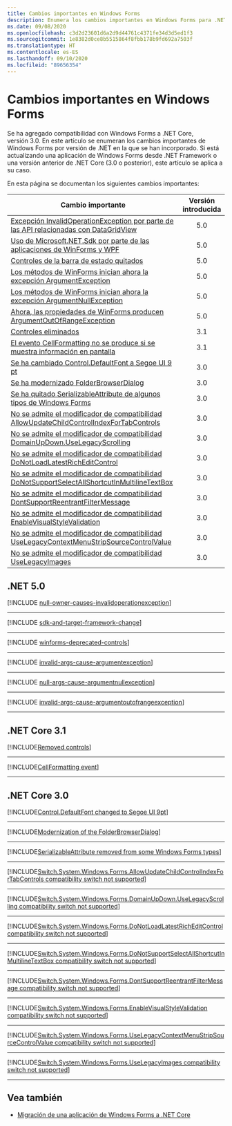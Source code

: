 ```yaml
---
title: Cambios importantes en Windows Forms
description: Enumera los cambios importantes en Windows Forms para .NET Core y .NET 5.
ms.date: 09/08/2020
ms.openlocfilehash: c3d2d23601d6a2d9d44761c4371fe34d3d5ed1f3
ms.sourcegitcommit: 1e8382d0ce8b5515864f8fbb178b9fd692a7503f
ms.translationtype: HT
ms.contentlocale: es-ES
ms.lasthandoff: 09/10/2020
ms.locfileid: "89656354"
---
```

# <a name="breaking-changes-in-windows-forms"></a>Cambios importantes en Windows Forms

Se ha agregado compatibilidad con Windows Forms a .NET Core, versión 3.0. En este artículo se enumeran los cambios importantes de Windows Forms por versión de .NET en la que se han incorporado. Si está actualizando una aplicación de Windows Forms desde .NET Framework o una versión anterior de .NET Core (3.0 o posterior), este artículo se aplica a su caso.

En esta página se documentan los siguientes cambios importantes:

| Cambio importante | Versión introducida |
| - | :-: |
| [Excepción InvalidOperationException por parte de las API relacionadas con DataGridView](#datagridview-related-apis-now-throw-invalidoperationexception) | 5.0 |
| [Uso de Microsoft.NET.Sdk por parte de las aplicaciones de WinForms y WPF](#winforms-and-wpf-apps-use-microsoftnetsdk) | 5.0 |
| [Controles de la barra de estado quitados](#removed-status-bar-controls) | 5.0 |
| [Los métodos de WinForms inician ahora la excepción ArgumentException](#winforms-methods-now-throw-argumentexception) | 5.0 |
| [Los métodos de WinForms inician ahora la excepción ArgumentNullException](#winforms-methods-now-throw-argumentnullexception) | 5.0 |
| [Ahora, las propiedades de WinForms producen ArgumentOutOfRangeException](#winforms-properties-now-throw-argumentoutofrangeexception) | 5.0 |
| [Controles eliminados](#removed-controls) | 3.1 |
| [El evento CellFormatting no se produce si se muestra información en pantalla](#cellformatting-event-not-raised-if-tooltip-is-shown) | 3.1 |
| [Se ha cambiado Control.DefaultFont a Segoe UI 9 pt](#default-control-font-changed-to-segoe-ui-9-pt) | 3.0 |
| [Se ha modernizado FolderBrowserDialog](#modernization-of-the-folderbrowserdialog) | 3.0 |
| [Se ha quitado SerializableAttribute de algunos tipos de Windows Forms](#serializableattribute-removed-from-some-windows-forms-types) | 3.0 |
| [No se admite el modificador de compatibilidad AllowUpdateChildControlIndexForTabControls](#allowupdatechildcontrolindexfortabcontrols-compatibility-switch-not-supported) | 3.0 |
| [No se admite el modificador de compatibilidad DomainUpDown.UseLegacyScrolling](#domainupdownuselegacyscrolling-compatibility-switch-not-supported) | 3.0 |
| [No se admite el modificador de compatibilidad DoNotLoadLatestRichEditControl](#donotloadlatestricheditcontrol-compatibility-switch-not-supported) | 3.0 |
| [No se admite el modificador de compatibilidad DoNotSupportSelectAllShortcutInMultilineTextBox](#donotsupportselectallshortcutinmultilinetextbox-compatibility-switch-not-supported) | 3.0 |
| [No se admite el modificador de compatibilidad DontSupportReentrantFilterMessage](#dontsupportreentrantfiltermessage-compatibility-switch-not-supported) | 3.0 |
| [No se admite el modificador de compatibilidad EnableVisualStyleValidation](#enablevisualstylevalidation-compatibility-switch-not-supported) | 3.0 |
| [No se admite el modificador de compatibilidad UseLegacyContextMenuStripSourceControlValue](#uselegacycontextmenustripsourcecontrolvalue-compatibility-switch-not-supported) | 3.0 |
| [No se admite el modificador de compatibilidad UseLegacyImages](#uselegacyimages-compatibility-switch-not-supported) | 3.0 |

## <a name="net-50"></a>.NET 5.0

[!INCLUDE [null-owner-causes-invalidoperationexception](../../../includes/core-changes/windowsforms/5.0/null-owner-causes-invalidoperationexception.md)]

***

[!INCLUDE [sdk-and-target-framework-change](../../../includes/core-changes/windowsforms/5.0/sdk-and-target-framework-change.md)]

***

[!INCLUDE [winforms-deprecated-controls](../../../includes/core-changes/windowsforms/5.0/winforms-deprecated-controls.md)]

***

[!INCLUDE [invalid-args-cause-argumentexception](../../../includes/core-changes/windowsforms/5.0/invalid-args-cause-argumentexception.md)]

***

[!INCLUDE [null-args-cause-argumentnullexception](../../../includes/core-changes/windowsforms/5.0/null-args-cause-argumentnullexception.md)]

***

[!INCLUDE [invalid-args-cause-argumentoutofrangeexception](../../../includes/core-changes/windowsforms/5.0/invalid-args-cause-argumentoutofrangeexception.md)]

***

## <a name="net-core-31"></a>.NET Core 3.1

[!INCLUDE[Removed controls](~/includes/core-changes/windowsforms/3.1/remove-controls-3.1.md)]

***

[!INCLUDE[CellFormatting event](~/includes/core-changes/windowsforms/3.1/cellformatting-event-not-raised.md)]

***

## <a name="net-core-30"></a>.NET Core 3.0

[!INCLUDE[Control.DefaultFont changed to Segoe UI 9pt](~/includes/core-changes/windowsforms/3.0/control-defaultfont-changed.md)]

***

[!INCLUDE[Modernization of the FolderBrowserDialog](~/includes/core-changes/windowsforms/3.0/modernized-folderbrowserdialog.md)]

***

[!INCLUDE[SerializableAttribute removed from some Windows Forms types](~/includes/core-changes/windowsforms/3.0/remove-serializationattribute.md)]

***

[!INCLUDE[Switch.System.Windows.Forms.AllowUpdateChildControlIndexForTabControls compatibility switch not supported](~/includes/core-changes/windowsforms/3.0/deprecate-allowupdatechildcontrolindexfortabcontrols.md)]

***

[!INCLUDE[Switch.System.Windows.Forms.DomainUpDown.UseLegacyScrolling compatibility switch not supported](~/includes/core-changes/windowsforms/3.0/deprecate-uselegacyscrolling.md)]

***

[!INCLUDE[Switch.System.Windows.Forms.DoNotLoadLatestRichEditControl compatibility switch not supported](~/includes/core-changes/windowsforms/3.0/deprecate-donotloadlatestricheditcontrol.md)]

***

[!INCLUDE[Switch.System.Windows.Forms.DoNotSupportSelectAllShortcutInMultilineTextBox compatibility switch not supported](~/includes/core-changes/windowsforms/3.0/deprecate-donotsupportselectallshortcutinmultilinetextbox.md)]

***

[!INCLUDE[Switch.System.Windows.Forms.DontSupportReentrantFilterMessage compatibility switch not supported](~/includes/core-changes/windowsforms/3.0/deprecate-dontsupportreentrantfiltermessage.md)]

***

[!INCLUDE[Switch.System.Windows.Forms.EnableVisualStyleValidation compatibility switch not supported](~/includes/core-changes/windowsforms/3.0/deprecate-enablevisualstylevalidation.md)]

***

[!INCLUDE[Switch.System.Windows.Forms.UseLegacyContextMenuStripSourceControlValue compatibility switch not supported](~/includes/core-changes/windowsforms/3.0/deprecate-uselegacycontextmenustripsourcecontrolvalue.md)]

***

[!INCLUDE[Switch.System.Windows.Forms.UseLegacyImages compatibility switch not supported](~/includes/core-changes/windowsforms/3.0/deprecate-uselegacyimages.md)]

***

## <a name="see-also"></a>Vea también

- [Migración de una aplicación de Windows Forms a .NET Core](../porting/winforms.md)
